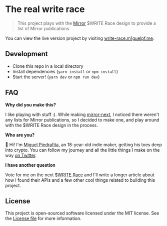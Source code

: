 # The real write race
> This project plays with the [Mirror](https://mirror.xyz) $WRITE Race design to provide a list of Mirror publications.

You can view the live version project by visiting [write-race.m1guelpf.me](https://write-race.m1guelpf.me).

## Development

- Clone this repo in a local directory
- Install dependencies (`yarn install` or `npm install`)
- Start the server! (`yarn dev` or `npm run dev`)

## FAQ

**Why did you make this?**

I like playing with stuff :). While making [mirror-next](https://github.com/m1guelpf/mirror-next), I noticed there weren't any lists for Mirror publications, so I decided to make one, and play around with the $WRITE Race design in the process.

**Who are you?**

:wave: Hi! I'm [Miguel Piedrafita](https://twitter.com/m1guelpf), an 18-year-old indie maker, getting his toes deep into crypto. You can follow my journey and all the little things I make on the way [on Twitter](https://twitter.com/m1guelpf).

**I have another question**

Vote for me on the next [$WRITE Race](https://mirror.xyz/race) and I'll write a longer article about how I found their APIs and a few other cool things related to building this project.

## License

This project is open-sourced software licensed under the MIT license. See the [License file](LICENSE.md) for more information.
